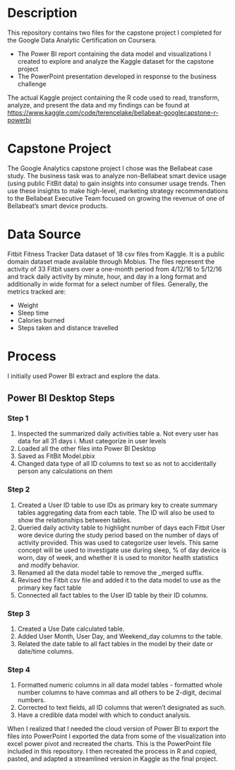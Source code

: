 # Description
This repository contains two files for the capstone project I completed for the Google Data Analytic Certification on Coursera.  
* The Power BI report containing the data model and visualizations I created to explore and analyze the Kaggle dataset for the capstone project 
* The PowerPoint presentation developed in response to the business challenge

The actual Kaggle project containing the R code used to read, transform, analyze, and present the data and my findings can be found at https://www.kaggle.com/code/terencelake/bellabeat-googlecapstone-r-powerbi
# Capstone Project
The Google Analytics capstone project I chose was the Bellabeat case study. 
The business task was to analyze non-Bellabeat smart device usage (using public FitBit data) to gain insights into consumer usage trends.  Then use these insights to make high-level, marketing strategy recommendations to the Bellabeat Executive Team focused on growing the revenue of one of Bellabeat’s smart device products.  
# Data Source
Fitbit Fitness Tracker Data dataset of 18 csv files from Kaggle.  It is a public domain dataset made available through Mobius.
The files represent the activity of 33 Fitbit users over a one-month period from 4/12/16 to 5/12/16 and track daily activity by minute, hour, and day in a long format and additionally in wide format for a select number of files.
Generally, the metrics tracked are:
* Weight
* Sleep time
* Calories burned
* Steps taken and distance travelled
# Process
I initially used Power BI extract and explore the data.
## Power BI Desktop Steps
### Step 1
1.	Inspected the summarized daily activities table
a.	Not every user has data for all 31 days
i.	Must categorize in user levels 
2.	Loaded all the other files into Power BI Desktop
3.	Saved as FitBit Model.pbix
4.	Changed data type of all ID columns to text so as not to accidentally person any calculations on them
### Step 2
1.	Created a User ID table to use IDs as primary key to create summary tables aggregating data from each table.  The ID will also be used to show the relationships between tables.
2.	Queried daily activity table to highlight number of days each Fitbit User wore device during the study period based on the number of days of activity provided.  This was used to categorize user levels.  This same concept will be used to investigate use during sleep, % of day device is worn, day of week, and whether it is used to monitor health statistics and modify behavior.  
3.	Renamed all the data model table to remove the _merged suffix.
4.	Revised the Fitbit csv file and added it to the data model to use as the primary key fact table 
5.	Connected all fact tables to the User ID table by their ID columns.
### Step 3
1.	Created a Use Date calculated table.
2.	Added User Month, User Day, and Weekend_day columns to the table.
3.	Related the date table to all fact tables in the model by their date or date/time columns.
### Step 4
1.	Formatted numeric columns in all data model tables - formatted whole number columns to have commas and all others to be 2-digit, decimal numbers.
2.	Corrected to text fields, all ID columns that weren’t designated as such.
3.	Have a credible data model with which to conduct analysis.

When I realized that I needed the cloud version of Power BI to export the files into PowerPoint I exported the data from some of the visualization into excel power pivot and recreated the charts.  This is the PowerPoint file included in this repository.
I then recreated the process in R and copied, pasted, and adapted a streamlined version in Kaggle as the final project.
